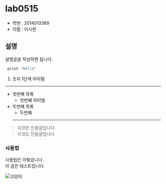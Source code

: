 # lab0515

* 학번 : 2014013369
* 이름 : 이시현


## 설명

설명글을 작성하면 됩니다.  

~~~C
 print "Hello"
 ~~~

1.  숫자 1단계 아이템

************************
* 첫번째 목록
  - 첫번쨰 아이템
* 두번쨰 목록
  + 두번째 
  ********************

>이것은 인용글입니다.  
이것도 인용글입니다

### 사용법
사용법은 이렇습니다
.  
이 글은 테스트입니다.


![고양이](https://github.com/unicorn.png "twillight")
